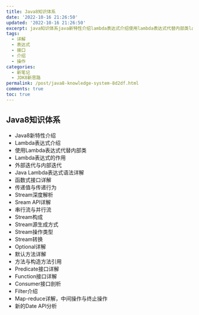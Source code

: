 ```yaml
---
title: Java8知识体系
date: '2022-10-16 21:26:50'
updated: '2022-10-16 21:26:50'
excerpt: java知识体系java新特性介绍lambda表达式介绍使用lambda表达式代替内部类lambda表达式的作用外部迭代与内部迭代javalambda表达式语法详解函数式接口详解传递值与传递行为stream深度解析sreamapi详解串行流与并行流stream构成stream源生成方式stream操作类型stream转换optional详解默认方法详解方法与构造方法引用predicate接口详解function接口详解consumer接口剖析filter介绍mapreduce详解中间操作与终止操作新的da
tags:
  - 详解
  - 表达式
  - 接口
  - 介绍
  - 操作
categories:
  - 新笔记
  - JDK8新思路
permalink: /post/java8-knowledge-system-8d2df.html
comments: true
toc: true
---
```

## Java8知识体系

* Java8新特性介绍
* Lambda表达式介绍
* 使用Lambda表达式代替内部类
* Lambda表达式的作用
* 外部迭代与内部迭代
* Java Lambda表达式语法详解
* 函数式接口详解
* 传递值与传递行为
* Stream深度解析
* Sream API详解
* 串行流与并行流
* Stream构成
* Stream源生成方式
* Stream操作类型
* Stream转换
* Optional详解
* 默认方法详解
* 方法与构造方法引用
* Predicate接口详解
* Function接口详解
* Consumer接口剖析
* Filter介绍
* Map-reduce详解，中间操作与终止操作
* 新的Date API分析